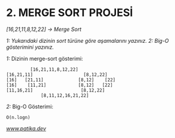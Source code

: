 # **2. MERGE SORT PROJESİ** 
*[16,21,11,8,12,22] -> Merge Sort*

*1:* *Yukarıdaki dizinin sort türüne göre aşamalarını yazınız.*
*2:* *Big-O gösterimini yazınız.*

*1:* Dizinin merge-sort gösterimi:

```
         [16,21,11,8,12,22]
[16,21,11]                   [8,12,22]
[16]   [21,11]             [8,12]    [22]
[16]    [11,21]            [8,12]   [22]
[11,16,21]                  [8,12,22]
             [8,11,12,16,21,22]
  ```

*2:* Big-O Gösterimi:
```
O(n.logn)
```
*www.patika.dev*
